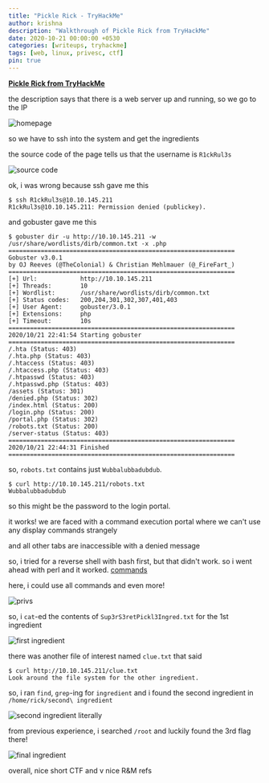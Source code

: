 ```yaml
---
title: "Pickle Rick - TryHackMe"
author: krishna
description: "Walkthrough of Pickle Rick from TryHackMe"
date: 2020-10-21 00:00:00 +0530
categories: [writeups, tryhackme]
tags: [web, linux, privesc, ctf]
pin: true
---
```


**[Pickle Rick from TryHackMe](https://tryhackme.com/room/picklerick)**

the description says that there is a web server up and running, so we go to the IP

![homepage](../../assets/img/tryhackme/picklerick/picklerick1.png)

so we have to ssh into the system and get the ingredients

the source code of the page tells us that the username is `R1ckRul3s`

![source code](../../assets/img/tryhackme/picklerick/picklerick2.png)

ok, i was wrong because ssh gave me this

```terminal
$ ssh R1ckRul3s@10.10.145.211
R1ckRul3s@10.10.145.211: Permission denied (publickey).
```

and gobuster gave me this

```terminal
$ gobuster dir -u http://10.10.145.211 -w /usr/share/wordlists/dirb/common.txt -x .php
===============================================================
Gobuster v3.0.1
by OJ Reeves (@TheColonial) & Christian Mehlmauer (@_FireFart_)
===============================================================
[+] Url:            http://10.10.145.211
[+] Threads:        10
[+] Wordlist:       /usr/share/wordlists/dirb/common.txt
[+] Status codes:   200,204,301,302,307,401,403
[+] User Agent:     gobuster/3.0.1
[+] Extensions:     php
[+] Timeout:        10s
===============================================================
2020/10/21 22:41:54 Starting gobuster
===============================================================
/.hta (Status: 403)
/.hta.php (Status: 403)
/.htaccess (Status: 403)
/.htaccess.php (Status: 403)
/.htpasswd (Status: 403)
/.htpasswd.php (Status: 403)
/assets (Status: 301)
/denied.php (Status: 302)
/index.html (Status: 200)
/login.php (Status: 200)
/portal.php (Status: 302)
/robots.txt (Status: 200)
/server-status (Status: 403)
===============================================================
2020/10/21 22:44:31 Finished
===============================================================
```

so, `robots.txt` contains just `Wubbalubbadubdub`.

```terminal
$ curl http://10.10.145.211/robots.txt
Wubbalubbadubdub
```

so this might be the password to the login portal.

it works! we are faced with a command execution portal where we can't use any display commands strangely

and all other tabs are inaccessible with a denied message

so, i tried for a reverse shell with bash first, but that didn't work. so i went ahead with perl and it worked. [commands](http://pentestmonkey.net/cheat-sheet/shells/reverse-shell-cheat-sheet)

here, i could use all commands and even more!

![privs](../../assets/img/tryhackme/picklerick/picklerick3.png)

so, i `cat`-ed the contents of `Sup3rS3retPickl3Ingred.txt` for the 1st ingredient

![first ingredient](../../assets/img/tryhackme/picklerick/picklerick4.png)

there was another file of interest named `clue.txt` that said

```terminal
$ curl http://10.10.145.211/clue.txt
Look around the file system for the other ingredient.
```

so, i ran `find`, `grep`-ing for `ingredient` and i found the second ingredient in `/home/rick/second\ ingredient`

![second ingredient literally](../../assets/img/tryhackme/picklerick/picklerick5.png)

from previous experience, i searched `/root` and luckily found the 3rd flag there!

![final ingredient](../../assets/img/tryhackme/picklerick/picklerick6.png)

overall, nice short CTF and v nice R&M refs
